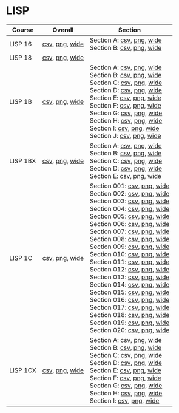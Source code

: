 # LISP

| Course | Overall | Section |
| ------ | ------- | ------- |
| LISP 16 | [csv](https://github.com/UCSD-Historical-Enrollment-Data/2024Winter/blob/main/overall/LISP%2016.csv), [png](https://raw.githubusercontent.com/UCSD-Historical-Enrollment-Data/2024Winter/main/plot_overall/LISP%2016.png), [wide](https://raw.githubusercontent.com/UCSD-Historical-Enrollment-Data/2024Winter/main/plot_overall_wide/LISP%2016.png) | Section A: [csv](https://github.com/UCSD-Historical-Enrollment-Data/2024Winter/blob/main/section/LISP%2016_A.csv), [png](https://raw.githubusercontent.com/UCSD-Historical-Enrollment-Data/2024Winter/main/plot_section/LISP%2016_A.png), [wide](https://raw.githubusercontent.com/UCSD-Historical-Enrollment-Data/2024Winter/main/plot_section_wide/LISP%2016_A.png)<br>Section B: [csv](https://github.com/UCSD-Historical-Enrollment-Data/2024Winter/blob/main/section/LISP%2016_B.csv), [png](https://raw.githubusercontent.com/UCSD-Historical-Enrollment-Data/2024Winter/main/plot_section/LISP%2016_B.png), [wide](https://raw.githubusercontent.com/UCSD-Historical-Enrollment-Data/2024Winter/main/plot_section_wide/LISP%2016_B.png) |
| LISP 18 | [csv](https://github.com/UCSD-Historical-Enrollment-Data/2024Winter/blob/main/overall/LISP%2018.csv), [png](https://raw.githubusercontent.com/UCSD-Historical-Enrollment-Data/2024Winter/main/plot_overall/LISP%2018.png), [wide](https://raw.githubusercontent.com/UCSD-Historical-Enrollment-Data/2024Winter/main/plot_overall_wide/LISP%2018.png) |  |
| LISP 1B | [csv](https://github.com/UCSD-Historical-Enrollment-Data/2024Winter/blob/main/overall/LISP%201B.csv), [png](https://raw.githubusercontent.com/UCSD-Historical-Enrollment-Data/2024Winter/main/plot_overall/LISP%201B.png), [wide](https://raw.githubusercontent.com/UCSD-Historical-Enrollment-Data/2024Winter/main/plot_overall_wide/LISP%201B.png) | Section A: [csv](https://github.com/UCSD-Historical-Enrollment-Data/2024Winter/blob/main/section/LISP%201B_A.csv), [png](https://raw.githubusercontent.com/UCSD-Historical-Enrollment-Data/2024Winter/main/plot_section/LISP%201B_A.png), [wide](https://raw.githubusercontent.com/UCSD-Historical-Enrollment-Data/2024Winter/main/plot_section_wide/LISP%201B_A.png)<br>Section B: [csv](https://github.com/UCSD-Historical-Enrollment-Data/2024Winter/blob/main/section/LISP%201B_B.csv), [png](https://raw.githubusercontent.com/UCSD-Historical-Enrollment-Data/2024Winter/main/plot_section/LISP%201B_B.png), [wide](https://raw.githubusercontent.com/UCSD-Historical-Enrollment-Data/2024Winter/main/plot_section_wide/LISP%201B_B.png)<br>Section C: [csv](https://github.com/UCSD-Historical-Enrollment-Data/2024Winter/blob/main/section/LISP%201B_C.csv), [png](https://raw.githubusercontent.com/UCSD-Historical-Enrollment-Data/2024Winter/main/plot_section/LISP%201B_C.png), [wide](https://raw.githubusercontent.com/UCSD-Historical-Enrollment-Data/2024Winter/main/plot_section_wide/LISP%201B_C.png)<br>Section D: [csv](https://github.com/UCSD-Historical-Enrollment-Data/2024Winter/blob/main/section/LISP%201B_D.csv), [png](https://raw.githubusercontent.com/UCSD-Historical-Enrollment-Data/2024Winter/main/plot_section/LISP%201B_D.png), [wide](https://raw.githubusercontent.com/UCSD-Historical-Enrollment-Data/2024Winter/main/plot_section_wide/LISP%201B_D.png)<br>Section E: [csv](https://github.com/UCSD-Historical-Enrollment-Data/2024Winter/blob/main/section/LISP%201B_E.csv), [png](https://raw.githubusercontent.com/UCSD-Historical-Enrollment-Data/2024Winter/main/plot_section/LISP%201B_E.png), [wide](https://raw.githubusercontent.com/UCSD-Historical-Enrollment-Data/2024Winter/main/plot_section_wide/LISP%201B_E.png)<br>Section F: [csv](https://github.com/UCSD-Historical-Enrollment-Data/2024Winter/blob/main/section/LISP%201B_F.csv), [png](https://raw.githubusercontent.com/UCSD-Historical-Enrollment-Data/2024Winter/main/plot_section/LISP%201B_F.png), [wide](https://raw.githubusercontent.com/UCSD-Historical-Enrollment-Data/2024Winter/main/plot_section_wide/LISP%201B_F.png)<br>Section G: [csv](https://github.com/UCSD-Historical-Enrollment-Data/2024Winter/blob/main/section/LISP%201B_G.csv), [png](https://raw.githubusercontent.com/UCSD-Historical-Enrollment-Data/2024Winter/main/plot_section/LISP%201B_G.png), [wide](https://raw.githubusercontent.com/UCSD-Historical-Enrollment-Data/2024Winter/main/plot_section_wide/LISP%201B_G.png)<br>Section H: [csv](https://github.com/UCSD-Historical-Enrollment-Data/2024Winter/blob/main/section/LISP%201B_H.csv), [png](https://raw.githubusercontent.com/UCSD-Historical-Enrollment-Data/2024Winter/main/plot_section/LISP%201B_H.png), [wide](https://raw.githubusercontent.com/UCSD-Historical-Enrollment-Data/2024Winter/main/plot_section_wide/LISP%201B_H.png)<br>Section I: [csv](https://github.com/UCSD-Historical-Enrollment-Data/2024Winter/blob/main/section/LISP%201B_I.csv), [png](https://raw.githubusercontent.com/UCSD-Historical-Enrollment-Data/2024Winter/main/plot_section/LISP%201B_I.png), [wide](https://raw.githubusercontent.com/UCSD-Historical-Enrollment-Data/2024Winter/main/plot_section_wide/LISP%201B_I.png)<br>Section J: [csv](https://github.com/UCSD-Historical-Enrollment-Data/2024Winter/blob/main/section/LISP%201B_J.csv), [png](https://raw.githubusercontent.com/UCSD-Historical-Enrollment-Data/2024Winter/main/plot_section/LISP%201B_J.png), [wide](https://raw.githubusercontent.com/UCSD-Historical-Enrollment-Data/2024Winter/main/plot_section_wide/LISP%201B_J.png) |
| LISP 1BX | [csv](https://github.com/UCSD-Historical-Enrollment-Data/2024Winter/blob/main/overall/LISP%201BX.csv), [png](https://raw.githubusercontent.com/UCSD-Historical-Enrollment-Data/2024Winter/main/plot_overall/LISP%201BX.png), [wide](https://raw.githubusercontent.com/UCSD-Historical-Enrollment-Data/2024Winter/main/plot_overall_wide/LISP%201BX.png) | Section A: [csv](https://github.com/UCSD-Historical-Enrollment-Data/2024Winter/blob/main/section/LISP%201BX_A.csv), [png](https://raw.githubusercontent.com/UCSD-Historical-Enrollment-Data/2024Winter/main/plot_section/LISP%201BX_A.png), [wide](https://raw.githubusercontent.com/UCSD-Historical-Enrollment-Data/2024Winter/main/plot_section_wide/LISP%201BX_A.png)<br>Section B: [csv](https://github.com/UCSD-Historical-Enrollment-Data/2024Winter/blob/main/section/LISP%201BX_B.csv), [png](https://raw.githubusercontent.com/UCSD-Historical-Enrollment-Data/2024Winter/main/plot_section/LISP%201BX_B.png), [wide](https://raw.githubusercontent.com/UCSD-Historical-Enrollment-Data/2024Winter/main/plot_section_wide/LISP%201BX_B.png)<br>Section C: [csv](https://github.com/UCSD-Historical-Enrollment-Data/2024Winter/blob/main/section/LISP%201BX_C.csv), [png](https://raw.githubusercontent.com/UCSD-Historical-Enrollment-Data/2024Winter/main/plot_section/LISP%201BX_C.png), [wide](https://raw.githubusercontent.com/UCSD-Historical-Enrollment-Data/2024Winter/main/plot_section_wide/LISP%201BX_C.png)<br>Section D: [csv](https://github.com/UCSD-Historical-Enrollment-Data/2024Winter/blob/main/section/LISP%201BX_D.csv), [png](https://raw.githubusercontent.com/UCSD-Historical-Enrollment-Data/2024Winter/main/plot_section/LISP%201BX_D.png), [wide](https://raw.githubusercontent.com/UCSD-Historical-Enrollment-Data/2024Winter/main/plot_section_wide/LISP%201BX_D.png)<br>Section E: [csv](https://github.com/UCSD-Historical-Enrollment-Data/2024Winter/blob/main/section/LISP%201BX_E.csv), [png](https://raw.githubusercontent.com/UCSD-Historical-Enrollment-Data/2024Winter/main/plot_section/LISP%201BX_E.png), [wide](https://raw.githubusercontent.com/UCSD-Historical-Enrollment-Data/2024Winter/main/plot_section_wide/LISP%201BX_E.png) |
| LISP 1C | [csv](https://github.com/UCSD-Historical-Enrollment-Data/2024Winter/blob/main/overall/LISP%201C.csv), [png](https://raw.githubusercontent.com/UCSD-Historical-Enrollment-Data/2024Winter/main/plot_overall/LISP%201C.png), [wide](https://raw.githubusercontent.com/UCSD-Historical-Enrollment-Data/2024Winter/main/plot_overall_wide/LISP%201C.png) | Section 001: [csv](https://github.com/UCSD-Historical-Enrollment-Data/2024Winter/blob/main/section/LISP%201C_001.csv), [png](https://raw.githubusercontent.com/UCSD-Historical-Enrollment-Data/2024Winter/main/plot_section/LISP%201C_001.png), [wide](https://raw.githubusercontent.com/UCSD-Historical-Enrollment-Data/2024Winter/main/plot_section_wide/LISP%201C_001.png)<br>Section 002: [csv](https://github.com/UCSD-Historical-Enrollment-Data/2024Winter/blob/main/section/LISP%201C_002.csv), [png](https://raw.githubusercontent.com/UCSD-Historical-Enrollment-Data/2024Winter/main/plot_section/LISP%201C_002.png), [wide](https://raw.githubusercontent.com/UCSD-Historical-Enrollment-Data/2024Winter/main/plot_section_wide/LISP%201C_002.png)<br>Section 003: [csv](https://github.com/UCSD-Historical-Enrollment-Data/2024Winter/blob/main/section/LISP%201C_003.csv), [png](https://raw.githubusercontent.com/UCSD-Historical-Enrollment-Data/2024Winter/main/plot_section/LISP%201C_003.png), [wide](https://raw.githubusercontent.com/UCSD-Historical-Enrollment-Data/2024Winter/main/plot_section_wide/LISP%201C_003.png)<br>Section 004: [csv](https://github.com/UCSD-Historical-Enrollment-Data/2024Winter/blob/main/section/LISP%201C_004.csv), [png](https://raw.githubusercontent.com/UCSD-Historical-Enrollment-Data/2024Winter/main/plot_section/LISP%201C_004.png), [wide](https://raw.githubusercontent.com/UCSD-Historical-Enrollment-Data/2024Winter/main/plot_section_wide/LISP%201C_004.png)<br>Section 005: [csv](https://github.com/UCSD-Historical-Enrollment-Data/2024Winter/blob/main/section/LISP%201C_005.csv), [png](https://raw.githubusercontent.com/UCSD-Historical-Enrollment-Data/2024Winter/main/plot_section/LISP%201C_005.png), [wide](https://raw.githubusercontent.com/UCSD-Historical-Enrollment-Data/2024Winter/main/plot_section_wide/LISP%201C_005.png)<br>Section 006: [csv](https://github.com/UCSD-Historical-Enrollment-Data/2024Winter/blob/main/section/LISP%201C_006.csv), [png](https://raw.githubusercontent.com/UCSD-Historical-Enrollment-Data/2024Winter/main/plot_section/LISP%201C_006.png), [wide](https://raw.githubusercontent.com/UCSD-Historical-Enrollment-Data/2024Winter/main/plot_section_wide/LISP%201C_006.png)<br>Section 007: [csv](https://github.com/UCSD-Historical-Enrollment-Data/2024Winter/blob/main/section/LISP%201C_007.csv), [png](https://raw.githubusercontent.com/UCSD-Historical-Enrollment-Data/2024Winter/main/plot_section/LISP%201C_007.png), [wide](https://raw.githubusercontent.com/UCSD-Historical-Enrollment-Data/2024Winter/main/plot_section_wide/LISP%201C_007.png)<br>Section 008: [csv](https://github.com/UCSD-Historical-Enrollment-Data/2024Winter/blob/main/section/LISP%201C_008.csv), [png](https://raw.githubusercontent.com/UCSD-Historical-Enrollment-Data/2024Winter/main/plot_section/LISP%201C_008.png), [wide](https://raw.githubusercontent.com/UCSD-Historical-Enrollment-Data/2024Winter/main/plot_section_wide/LISP%201C_008.png)<br>Section 009: [csv](https://github.com/UCSD-Historical-Enrollment-Data/2024Winter/blob/main/section/LISP%201C_009.csv), [png](https://raw.githubusercontent.com/UCSD-Historical-Enrollment-Data/2024Winter/main/plot_section/LISP%201C_009.png), [wide](https://raw.githubusercontent.com/UCSD-Historical-Enrollment-Data/2024Winter/main/plot_section_wide/LISP%201C_009.png)<br>Section 010: [csv](https://github.com/UCSD-Historical-Enrollment-Data/2024Winter/blob/main/section/LISP%201C_010.csv), [png](https://raw.githubusercontent.com/UCSD-Historical-Enrollment-Data/2024Winter/main/plot_section/LISP%201C_010.png), [wide](https://raw.githubusercontent.com/UCSD-Historical-Enrollment-Data/2024Winter/main/plot_section_wide/LISP%201C_010.png)<br>Section 011: [csv](https://github.com/UCSD-Historical-Enrollment-Data/2024Winter/blob/main/section/LISP%201C_011.csv), [png](https://raw.githubusercontent.com/UCSD-Historical-Enrollment-Data/2024Winter/main/plot_section/LISP%201C_011.png), [wide](https://raw.githubusercontent.com/UCSD-Historical-Enrollment-Data/2024Winter/main/plot_section_wide/LISP%201C_011.png)<br>Section 012: [csv](https://github.com/UCSD-Historical-Enrollment-Data/2024Winter/blob/main/section/LISP%201C_012.csv), [png](https://raw.githubusercontent.com/UCSD-Historical-Enrollment-Data/2024Winter/main/plot_section/LISP%201C_012.png), [wide](https://raw.githubusercontent.com/UCSD-Historical-Enrollment-Data/2024Winter/main/plot_section_wide/LISP%201C_012.png)<br>Section 013: [csv](https://github.com/UCSD-Historical-Enrollment-Data/2024Winter/blob/main/section/LISP%201C_013.csv), [png](https://raw.githubusercontent.com/UCSD-Historical-Enrollment-Data/2024Winter/main/plot_section/LISP%201C_013.png), [wide](https://raw.githubusercontent.com/UCSD-Historical-Enrollment-Data/2024Winter/main/plot_section_wide/LISP%201C_013.png)<br>Section 014: [csv](https://github.com/UCSD-Historical-Enrollment-Data/2024Winter/blob/main/section/LISP%201C_014.csv), [png](https://raw.githubusercontent.com/UCSD-Historical-Enrollment-Data/2024Winter/main/plot_section/LISP%201C_014.png), [wide](https://raw.githubusercontent.com/UCSD-Historical-Enrollment-Data/2024Winter/main/plot_section_wide/LISP%201C_014.png)<br>Section 015: [csv](https://github.com/UCSD-Historical-Enrollment-Data/2024Winter/blob/main/section/LISP%201C_015.csv), [png](https://raw.githubusercontent.com/UCSD-Historical-Enrollment-Data/2024Winter/main/plot_section/LISP%201C_015.png), [wide](https://raw.githubusercontent.com/UCSD-Historical-Enrollment-Data/2024Winter/main/plot_section_wide/LISP%201C_015.png)<br>Section 016: [csv](https://github.com/UCSD-Historical-Enrollment-Data/2024Winter/blob/main/section/LISP%201C_016.csv), [png](https://raw.githubusercontent.com/UCSD-Historical-Enrollment-Data/2024Winter/main/plot_section/LISP%201C_016.png), [wide](https://raw.githubusercontent.com/UCSD-Historical-Enrollment-Data/2024Winter/main/plot_section_wide/LISP%201C_016.png)<br>Section 017: [csv](https://github.com/UCSD-Historical-Enrollment-Data/2024Winter/blob/main/section/LISP%201C_017.csv), [png](https://raw.githubusercontent.com/UCSD-Historical-Enrollment-Data/2024Winter/main/plot_section/LISP%201C_017.png), [wide](https://raw.githubusercontent.com/UCSD-Historical-Enrollment-Data/2024Winter/main/plot_section_wide/LISP%201C_017.png)<br>Section 018: [csv](https://github.com/UCSD-Historical-Enrollment-Data/2024Winter/blob/main/section/LISP%201C_018.csv), [png](https://raw.githubusercontent.com/UCSD-Historical-Enrollment-Data/2024Winter/main/plot_section/LISP%201C_018.png), [wide](https://raw.githubusercontent.com/UCSD-Historical-Enrollment-Data/2024Winter/main/plot_section_wide/LISP%201C_018.png)<br>Section 019: [csv](https://github.com/UCSD-Historical-Enrollment-Data/2024Winter/blob/main/section/LISP%201C_019.csv), [png](https://raw.githubusercontent.com/UCSD-Historical-Enrollment-Data/2024Winter/main/plot_section/LISP%201C_019.png), [wide](https://raw.githubusercontent.com/UCSD-Historical-Enrollment-Data/2024Winter/main/plot_section_wide/LISP%201C_019.png)<br>Section 020: [csv](https://github.com/UCSD-Historical-Enrollment-Data/2024Winter/blob/main/section/LISP%201C_020.csv), [png](https://raw.githubusercontent.com/UCSD-Historical-Enrollment-Data/2024Winter/main/plot_section/LISP%201C_020.png), [wide](https://raw.githubusercontent.com/UCSD-Historical-Enrollment-Data/2024Winter/main/plot_section_wide/LISP%201C_020.png) |
| LISP 1CX | [csv](https://github.com/UCSD-Historical-Enrollment-Data/2024Winter/blob/main/overall/LISP%201CX.csv), [png](https://raw.githubusercontent.com/UCSD-Historical-Enrollment-Data/2024Winter/main/plot_overall/LISP%201CX.png), [wide](https://raw.githubusercontent.com/UCSD-Historical-Enrollment-Data/2024Winter/main/plot_overall_wide/LISP%201CX.png) | Section A: [csv](https://github.com/UCSD-Historical-Enrollment-Data/2024Winter/blob/main/section/LISP%201CX_A.csv), [png](https://raw.githubusercontent.com/UCSD-Historical-Enrollment-Data/2024Winter/main/plot_section/LISP%201CX_A.png), [wide](https://raw.githubusercontent.com/UCSD-Historical-Enrollment-Data/2024Winter/main/plot_section_wide/LISP%201CX_A.png)<br>Section B: [csv](https://github.com/UCSD-Historical-Enrollment-Data/2024Winter/blob/main/section/LISP%201CX_B.csv), [png](https://raw.githubusercontent.com/UCSD-Historical-Enrollment-Data/2024Winter/main/plot_section/LISP%201CX_B.png), [wide](https://raw.githubusercontent.com/UCSD-Historical-Enrollment-Data/2024Winter/main/plot_section_wide/LISP%201CX_B.png)<br>Section C: [csv](https://github.com/UCSD-Historical-Enrollment-Data/2024Winter/blob/main/section/LISP%201CX_C.csv), [png](https://raw.githubusercontent.com/UCSD-Historical-Enrollment-Data/2024Winter/main/plot_section/LISP%201CX_C.png), [wide](https://raw.githubusercontent.com/UCSD-Historical-Enrollment-Data/2024Winter/main/plot_section_wide/LISP%201CX_C.png)<br>Section D: [csv](https://github.com/UCSD-Historical-Enrollment-Data/2024Winter/blob/main/section/LISP%201CX_D.csv), [png](https://raw.githubusercontent.com/UCSD-Historical-Enrollment-Data/2024Winter/main/plot_section/LISP%201CX_D.png), [wide](https://raw.githubusercontent.com/UCSD-Historical-Enrollment-Data/2024Winter/main/plot_section_wide/LISP%201CX_D.png)<br>Section E: [csv](https://github.com/UCSD-Historical-Enrollment-Data/2024Winter/blob/main/section/LISP%201CX_E.csv), [png](https://raw.githubusercontent.com/UCSD-Historical-Enrollment-Data/2024Winter/main/plot_section/LISP%201CX_E.png), [wide](https://raw.githubusercontent.com/UCSD-Historical-Enrollment-Data/2024Winter/main/plot_section_wide/LISP%201CX_E.png)<br>Section F: [csv](https://github.com/UCSD-Historical-Enrollment-Data/2024Winter/blob/main/section/LISP%201CX_F.csv), [png](https://raw.githubusercontent.com/UCSD-Historical-Enrollment-Data/2024Winter/main/plot_section/LISP%201CX_F.png), [wide](https://raw.githubusercontent.com/UCSD-Historical-Enrollment-Data/2024Winter/main/plot_section_wide/LISP%201CX_F.png)<br>Section G: [csv](https://github.com/UCSD-Historical-Enrollment-Data/2024Winter/blob/main/section/LISP%201CX_G.csv), [png](https://raw.githubusercontent.com/UCSD-Historical-Enrollment-Data/2024Winter/main/plot_section/LISP%201CX_G.png), [wide](https://raw.githubusercontent.com/UCSD-Historical-Enrollment-Data/2024Winter/main/plot_section_wide/LISP%201CX_G.png)<br>Section H: [csv](https://github.com/UCSD-Historical-Enrollment-Data/2024Winter/blob/main/section/LISP%201CX_H.csv), [png](https://raw.githubusercontent.com/UCSD-Historical-Enrollment-Data/2024Winter/main/plot_section/LISP%201CX_H.png), [wide](https://raw.githubusercontent.com/UCSD-Historical-Enrollment-Data/2024Winter/main/plot_section_wide/LISP%201CX_H.png)<br>Section I: [csv](https://github.com/UCSD-Historical-Enrollment-Data/2024Winter/blob/main/section/LISP%201CX_I.csv), [png](https://raw.githubusercontent.com/UCSD-Historical-Enrollment-Data/2024Winter/main/plot_section/LISP%201CX_I.png), [wide](https://raw.githubusercontent.com/UCSD-Historical-Enrollment-Data/2024Winter/main/plot_section_wide/LISP%201CX_I.png) |
